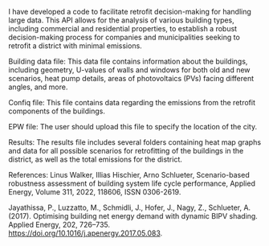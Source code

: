 I have developed a code to facilitate retrofit decision-making for handling large data. This API allows for the analysis of various building types,
including commercial and residential properties, to establish a robust decision-making process for companies and municipalities seeking 
to retrofit a district with minimal emissions.

Building data file:
This data file contains information about the buildings, including geometry, U-values of walls and windows for both old and new scenarios, 
heat pump details, areas of photovoltaics (PVs) facing different angles, and more.

Confiq file:
This file contains data regarding the emissions from the retrofit components of the buildings.

EPW file:
The user should upload this file to specify the location of the city.

Results:
The results file includes several folders containing heat map graphs and data for all possible scenarios for 
retrofitting of the buildings in the district, as well as the total emissions for the district.

References:
Linus Walker, Illias Hischier, Arno Schlueter, Scenario-based robustness assessment of
building system life cycle performance, Applied Energy, Volume 311, 2022, 118606,
ISSN 0306-2619.

Jayathissa, P., Luzzatto, M., Schmidli, J., Hofer, J., Nagy, Z., Schlueter, A. (2017). Optimising
building net energy demand with dynamic BIPV shading. Applied Energy, 202,
726–735. https://doi.org/10.1016/j.apenergy.2017.05.083.
